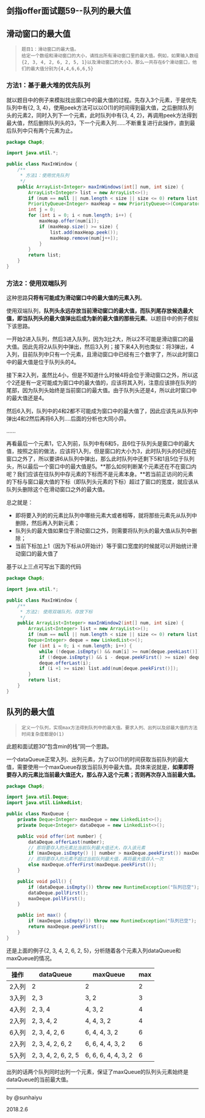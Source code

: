 ## 剑指offer面试题59--队列的最大值

## 滑动窗口的最大值

> ```
> 题目1：滑动窗口的最大值。
> 给定一个数组和滑动窗口的大小，请找出所有滑动窗口里的最大值。例如，如果输入数组{2, 3, 4, 2, 6, 2, 5, 1}以及滑动窗口的大小3，那么一共存在6个滑动窗口，他们的最大值分别为{4,4,6,6,6,5}
> ```

### 方法1：基于最大堆的优先队列

就以题目中的例子来模拟找出窗口中的最大值的过程。先存入3个元素，于是优先队列中有{2, 3, 4}，使用peek方法可以以O(1)的时间得到最大值，之后删除队列头的元素2，同时入列下一个元素，此时队列中有{3, 4, 2}，再调用peek方法得到最大值，然后删除队列头的3，下一个元素入列......不断重复进行此操作，直到最后队列中只有两个元素为止。

```java
package Chap6;

import java.util.*;

public class MaxInWindow {
    /**
     * 方法1：使用优先队列
     */
    public ArrayList<Integer> maxInWindows(int[] num, int size) {
        ArrayList<Integer> list = new ArrayList<>();
        if (num == null || num.length < size || size <= 0) return list;
        PriorityQueue<Integer> maxHeap = new PriorityQueue<>(Comparator.reverseOrder());
        int j = 0;
        for (int i = 0; i < num.length; i++) {
            maxHeap.offer(num[i]);
            if (maxHeap.size() >= size) {
                list.add(maxHeap.peek());
                maxHeap.remove(num[j++]);
            }
        }
        return list;
    }
}
```

### 方法2：使用双端队列

这种思路**只将有可能成为滑动窗口中的最大值的元素入列**。

使用双端队列，**队列头永远存放当前滑动窗口的最大值，而队列尾存放候选最大值，即当队列头的最大值弹出后成为新的最大值的那些元素**。以题目中的例子模拟下该思路。

一开始2进入队列，然后3进入队列，因为3比2大，所以2不可能是滑动窗口的最大值。因此先将2从队列中弹出，然后3入列；接下来4入列也类似：将3弹出，4入列，目前队列中只有一个元素，且滑动窗口中已经有三个数字了，所以此时窗口中的最大值是位于队列头的4。

接下来2入列，虽然比4小，但是不知道什么时候4将会位于滑动窗口之外，所以这个2还是有一定可能成为窗口中的最大值的，应该将其入列，注意应该排在队列的尾部，因为队列头始终是当前窗口的最大值。由于队列头还是4，所以此时窗口中的最大值还是4。

然后6入列，队列中的4和2都不可能成为窗口中的最大值了，因此应该先从队列中弹出4和2然后再将6入列....后面的分析也大同小异。

 ......

再看最后一个元素1，它入列前，队列中有6和5，且6位于队列头是窗口中的最大值，按照之前的做法，应该将1入列，但是窗口的大小为3，此时队列头的6已经在窗口之外了，所以要讲6从队列中弹出，那么此时队列中还剩下5和1且5位于队列头，所以最后一个窗口中的最大值是5。**那么如何判断某个元素还在不在窗口内呢？我们应该在往队列中存元素的下标而不是元素本身。**若当前正访问的元素的下标与窗口最大值的下标（即队列头元素的下标）超过了窗口的宽度，就应该从队列头删除这个在滑动窗口之外的最大值。

总之就是：

- 即将要入列的的元素比队列中哪些元素大或者相等，就将那些元素先从队列中删除，然后再入列新元素；
- 队列头的最大值如果位于滑动窗口之外，则需要将队列头的最大值从队列中删除；
- 当前下标加上1（因为下标从0开始计）等于窗口宽度的时候就可以开始统计滑动窗口的最大值了

基于以上三点可写出下面的代码

```java
package Chap6;

import java.util.*;

public class MaxInWindow {
    /**
     * 方法2: 使用双端队列，存放下标
     */
    public ArrayList<Integer> maxInWindow2(int[] num, int size) {
        ArrayList<Integer> list = new ArrayList<>();
        if (num == null || num.length < size || size <= 0) return list;
        Deque<Integer> deque = new LinkedList<>();
        for (int i = 0; i < num.length; i++) {
            while (!deque.isEmpty() && num[i] >= num[deque.peekLast()]) deque.pollLast();
            if (!deque.isEmpty() && i - deque.peekFirst() >= size) deque.pollFirst();
            deque.offerLast(i);
            if (i +1 >= size) list.add(num[deque.peekFirst()]);
        }
        return list;
    }
}
```

## 队列的最大值

> ```
> 定义一个队列，实现max方法得到队列中的最大值。要求入列、出列以及邱最大值的方法时间复杂度都是O(1)
> ```

此题和面试题30“包含min的栈”同一个思路。

一个dataQueue正常入列、出列元素，为了以O(1)的时间获取当前队列的最大值，需要使用一个maxQueue存放当前队列中最大值。具体来说就是，**如果即将要存入的元素比当前最大值还大，那么存入这个元素；否则再次存入当前最大值。**

```java
package Chap6;

import java.util.Deque;
import java.util.LinkedList;

public class MaxQueue {
    private Deque<Integer> maxDeque = new LinkedList<>();
    private Deque<Integer> dataDeque = new LinkedList<>();

    public void offer(int number) {
        dataDeque.offerLast(number);
      	// 即将要存入的元素比当前队列最大值还大，存入该元素
        if (maxDeque.isEmpty() || number > maxDeque.peekFirst()) maxDeque.offerFirst(number);
      	// 即将要存入的元素不超过当前队列最大值，再将最大值存入一次
        else maxDeque.offerFirst(maxDeque.peekFirst());
    }

    public void poll() {
        if (dataDeque.isEmpty()) throw new RuntimeException("队列已空");
        dataDeque.pollFirst();
        maxDeque.pollFirst();
    }

    public int max() {
        if (maxDeque.isEmpty()) throw new RuntimeException("队列已空");
        return maxDeque.peekFirst();
    }
}

```

还是上面的例子{2, 3, 4, 2, 6, 2, 5}，分析随着各个元素入列dataQueue和maxQueue的情况。

| 操作   | dataQueue           | maxQueue            | max  |
| ---- | ------------------- | ------------------- | ---- |
| 2入列  | 2                   | 2                   | 2    |
| 3入列  | 2, 3                | 3, 2                | 3    |
| 4入列  | 2, 3, 4             | 4, 3, 2             | 4    |
| 2入列  | 2, 3, 4, 2          | 4, 4, 3, 2          | 4    |
| 6入列  | 2, 3, 4, 2, 6       | 6, 4, 4, 3, 2       | 6    |
| 2入列  | 2, 3, 4, 2, 6, 2    | 6, 6, 4, 4, 3, 2    | 6    |
| 5入列  | 2, 3, 4, 2, 6, 2, 5 | 6, 6, 6, 4, 4, 3, 2 | 6    |

出列的话两个队列同时出列一个元素，保证了maxQueue的队列头元素始终是dataQueue的当前最大值。

---

by @sunhaiyu

2018.2.6

